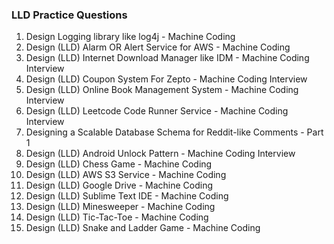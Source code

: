 ### LLD Practice Questions 

1. Design Logging library like log4j - Machine Coding
2. Design (LLD) Alarm OR Alert Service for AWS - Machine Coding
3. Design (LLD) Internet Download Manager like IDM - Machine Coding Interview
4. Design (LLD) Coupon System For Zepto - Machine Coding Interview
5. Design (LLD) Online Book Management System - Machine Coding Interview
6. Design (LLD) Leetcode Code Runner Service - Machine Coding Interview
7. Designing a Scalable Database Schema for Reddit-like Comments - Part 1
8. Design (LLD) Android Unlock Pattern - Machine Coding Interview
9. Design (LLD) Chess Game - Machine Coding
10. Design (LLD) AWS S3 Service - Machine Coding
11. Design (LLD) Google Drive - Machine Coding
12. Design (LLD) Sublime Text IDE - Machine Coding
13. Design (LLD) Minesweeper - Machine Coding
14. Design (LLD) Tic-Tac-Toe - Machine Coding
15. Design (LLD) Snake and Ladder Game - Machine Coding


